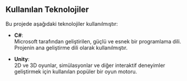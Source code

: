 ## Kullanılan Teknolojiler

Bu projede aşağıdaki teknolojiler kullanılmıştır:

- **C#**:  
  Microsoft tarafından geliştirilen, güçlü ve esnek bir programlama dili. Projenin ana geliştirme dili olarak kullanılmıştır.

- **Unity**:  
  2D ve 3D oyunlar, simülasyonlar ve diğer interaktif deneyimler geliştirmek için kullanılan popüler bir oyun motoru.
